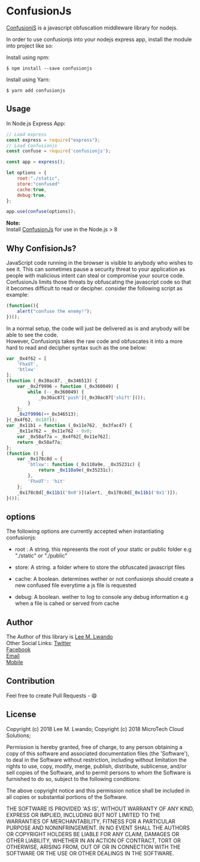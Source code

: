 # ConfusionJs 

[ConfusionjS](https://www.npmjs.com/package/confusionjs)  is a javascript obfuscation middleware library for nodejs.

In order to use confusionjs into your nodejs express app, install the module into project like so:

Install using npm:
```shell
$ npm install --save confusionjs
```

Install using Yarn:
```shell
$ yarn add confusionjs
```

## Usage


In Node.js Express App:
```js
// Load express
const express = require("express");
// Load Confusionjs
const confuse = require('confusionjs');

const app = express();

let options = {
    root:"./static",
    store:"confused"
    cache:true,
    debug:true,
};

app.use(confuse(options));


```

**Note:**<br>
Install [ConfusionJs](https://www.npmjs.com/package/n_) for use in the Node.js > 8

## Why ConfisionJs?

JavaScript code running in the browser is visible to anybody who wishes to see it. This can sometimes pause a security threat to your application as people with malicious intent can steal or compromise your source code.<br>
ConfusionJs limits those threats by obfuscating the javascript code so that it becomes difficult to read or decipher.
consider the following script as example:

```js
(function(){
    alert("confuse the enemy!");
})();


```
In a normal setup, the code will just be delivered as is and anybody will be able to see the code.</br>
However, Confusionjs takes the raw code and obfuscates it into a more hard  to read and decipher syntax such as the one below:

```js
var _0x4f62 = [
    'FhxUT',
    'btlxw'
];
(function (_0x30ac87, _0x346513) {
    var _0x2f9996 = function (_0x360049) {
        while (--_0x360049) {
            _0x30ac87['push'](_0x30ac87['shift']());
        }
    };
    _0x2f9996(++_0x346513);
}(_0x4f62, 0x18f));
var _0x11b1 = function (_0x11e762, _0x3fac47) {
    _0x11e762 = _0x11e762 - 0x0;
    var _0x58af7a = _0x4f62[_0x11e762];
    return _0x58af7a;
};
(function () {
    var _0x178c8d = {
        'btlxw': function (_0x110a9e, _0x35231c) {
            return _0x110a9e(_0x35231c);
        },
        'FhxUT': 'hit'
    };
    _0x178c8d[_0x11b1('0x0')](alert, _0x178c8d[_0x11b1('0x1')]);
}());


```
## options
The following options are currently accepted when instantiating confusionjs:

 * root : A string. this represents the root of your static or public folder e.g "./static" or "./public"
 
 * store: A string. a folder where to store the obfuscated  javascript files
 
 * cache: A boolean. determines wether or not confusionjs should create a new confused file everytime a js file is requested
 
 * debug: A boolean. wether to log to console any debug information e.g when a  file is cahed or served from cache


## Author

The Author of this library is [Lee M. Lwando](https://github.com/leemlwando) </br>
Other Social Links:
[Twitter](https://twitter.com/leemlwando)</br>
[Facebook](https://www.facebook.com/leem.lwando)</br>
[Email](leemlwando@gmail.com)</br>
[Mobile](+260950482560)</br>

## Contribution
Feel free to create Pull Requests -  :smile:


## License

 Copyright (c) 2018 Lee M. Lwando;
 Copyright (c) 2018 MicroTech Cloud Solutions;

Permission is hereby granted, free of charge, to any person obtaining
a copy of this software and associated documentation files (the
'Software'), to deal in the Software without restriction, including
without limitation the rights to use, copy, modify, merge, publish,
distribute, sublicense, and/or sell copies of the Software, and to
permit persons to whom the Software is furnished to do so, subject to
the following conditions:

The above copyright notice and this permission notice shall be
included in all copies or substantial portions of the Software.

THE SOFTWARE IS PROVIDED 'AS IS', WITHOUT WARRANTY OF ANY KIND,
EXPRESS OR IMPLIED, INCLUDING BUT NOT LIMITED TO THE WARRANTIES OF
MERCHANTABILITY, FITNESS FOR A PARTICULAR PURPOSE AND NONINFRINGEMENT.
IN NO EVENT SHALL THE AUTHORS OR COPYRIGHT HOLDERS BE LIABLE FOR ANY
CLAIM, DAMAGES OR OTHER LIABILITY, WHETHER IN AN ACTION OF CONTRACT,
TORT OR OTHERWISE, ARISING FROM, OUT OF OR IN CONNECTION WITH THE
SOFTWARE OR THE USE OR OTHER DEALINGS IN THE SOFTWARE.


